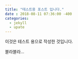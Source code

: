 ```yaml
---
title: "테스트용 포스트 입니다."
date : 2018-08-11 07:36:00 -400
categories: 
  - jekyll 
  - upate
---
```



이것은 테스트 용으로 작성한 것입니다. 

블라블라...

